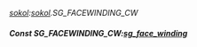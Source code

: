 _[sokol](../../modules/sokol/sokol-module.md):[sokol](../../modules/sokol/sokol-module.md).SG\_FACEWINDING\_CW_
##### Const SG\_FACEWINDING\_CW:[sg_face_winding](../../modules/sokol/sokol-sg_face_winding.md)
